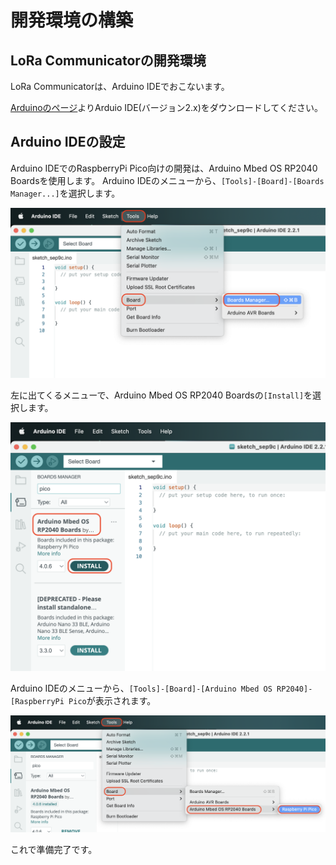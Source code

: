 # 開発環境の構築

## LoRa Communicatorの開発環境

LoRa Communicatorは、Arduino IDEでおこないます。

[Arduinoのページ](https://www.arduino.cc/en/software)よりArduio IDE(バージョン2.x)をダウンロードしてください。

## Arduino IDEの設定

Arduino IDEでのRaspberryPi Pico向けの開発は、Arduino Mbed OS RP2040 Boardsを使用します。
Arduino IDEのメニューから、`[Tools]-[Board]-[Boards Manager...]`を選択します。

![](./img/arduino01.png)

左に出てくるメニューで、Arduino Mbed OS RP2040 Boardsの`[Install]`を選択します。

![](./img/arduino02.png)


Arduino IDEのメニューから、`[Tools]-[Board]-[Arduino Mbed OS RP2040]-[RaspberryPi Pico`が表示されます。

![](./img/arduino03.png)

これで準備完了です。

